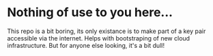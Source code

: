 # Nothing of use to you here...
This repo is a bit boring, its only existance is to make part of a key pair accessible via the internet. Helps with bootstraping of new cloud infrastructure. But for anyone else looking, it's a bit dull!
